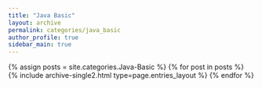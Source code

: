 ```yaml
---
title: "Java Basic"
layout: archive
permalink: categories/java_basic
author_profile: true
sidebar_main: true
---
```



{% assign posts = site.categories.Java-Basic %}
{% for post in posts %} {% include archive-single2.html type=page.entries_layout %} {% endfor %}
